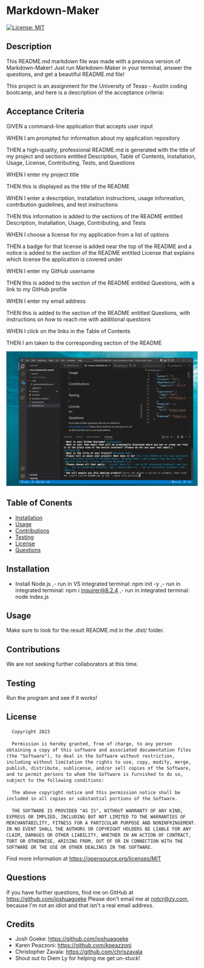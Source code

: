 # Markdown-Maker
  [![License: MIT](https://img.shields.io/badge/License-MIT-yellow.svg)](https://opensource.org/licenses/MIT)
  ## Description
  
  This README.md markdown file was made with a previous version of Markdown-Maker! Just run Markdown-Maker in your terminal, answer the questions, and get a beautiful README.md file!

  This project is an assignment for the University of Texas - Austin coding bootcamp, and here is a description of the acceptance criteria:

  ## Acceptance Criteria

  GIVEN a command-line application that accepts user input

  WHEN I am prompted for information about my application repository

  THEN a high-quality, professional README.md is generated with the title of my project and sections entitled Description, Table of Contents, Installation, Usage, License, Contributing, Tests, and Questions

  WHEN I enter my project title

  THEN this is displayed as the title of the README

  WHEN I enter a description, installation instructions, usage information, contribution guidelines, and test instructions

  THEN this information is added to the sections of the README entitled Description, Installation, Usage, Contributing, and Tests

  WHEN I choose a license for my application from a list of options

  THEN a badge for that license is added near the top of the README and a notice is added to the section of the README entitled License that explains which license the application is covered under

  WHEN I enter my GitHub username

  THEN this is added to the section of the README entitled Questions, with a link to my GitHub profile

  WHEN I enter my email address

  THEN this is added to the section of the README entitled Questions, with instructions on how to reach me with additional questions

  WHEN I click on the links in the Table of Contents

  THEN I am taken to the corresponding section of the README
  
  ![Picture of Markdown-Maker in action](./assets/Markdown-Maker-Screenshot.jpg?raw=true)

  ## Table of Conents
  - [Installation](#installation)
  - [Usage](#usage)
  - [Contributions](#contributions)
  - [Testing](#testing)
  - [License](#license)
  - [Questions](#questions)

  ## Installation
  - Install Node.js
,- run in VS integrated terminal: npm init -y
,- run in integrated terminal: npm i inquirer@8.2.4
,- run in integrated terminal: node index.js

  ## Usage
  Make sure to look for the result README.md in the .dist/ folder.
  ## Contributions 
  We are not seeking further collaborators at this time.
  ## Testing
  Run the program and see if it works!
  ## License
  
      Copyright 2023 

      Permission is hereby granted, free of charge, to any person obtaining a copy of this software and associated documentation files (the "Software"), to deal in the Software without restriction, including without limitation the rights to use, copy, modify, merge, publish, distribute, sublicense, and/or sell copies of the Software, and to permit persons to whom the Software is furnished to do so, subject to the following conditions:

      The above copyright notice and this permission notice shall be included in all copies or substantial portions of the Software.
      
      THE SOFTWARE IS PROVIDED "AS IS", WITHOUT WARRANTY OF ANY KIND, EXPRESS OR IMPLIED, INCLUDING BUT NOT LIMITED TO THE WARRANTIES OF MERCHANTABILITY, FITNESS FOR A PARTICULAR PURPOSE AND NONINFRINGEMENT. IN NO EVENT SHALL THE AUTHORS OR COPYRIGHT HOLDERS BE LIABLE FOR ANY CLAIM, DAMAGES OR OTHER LIABILITY, WHETHER IN AN ACTION OF CONTRACT, TORT OR OTHERWISE, ARISING FROM, OUT OF OR IN CONNECTION WITH THE SOFTWARE OR THE USE OR OTHER DEALINGS IN THE SOFTWARE.
  
  Find more information at https://opensource.org/licenses/MIT

  ## Questions
  If you have further questions, find me on GitHub at https://github.com/joshuagoeke
  Please don't email me at notcr@zy.com, because I'm not an idiot and that isn't a real email address.

  ## Credits
  - Josh Goeke: https://github.com/joshuagoeke
  - Karen Peazzoni: https://github.com/kpeazzoni
  - Christopher Zavala: https://github.com/chriszavala
  - Shout out to Diem Ly for helping me get un-stuck!
